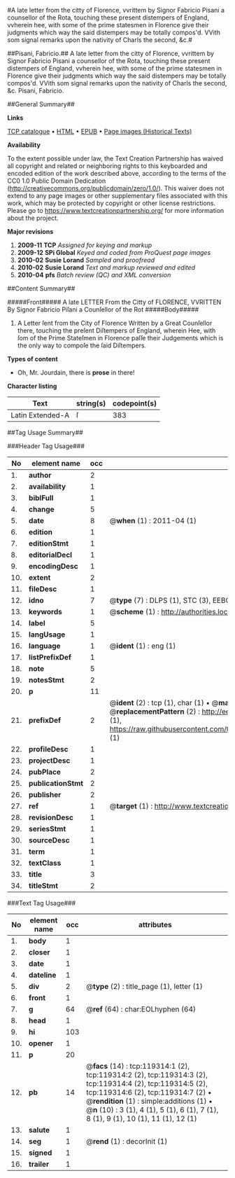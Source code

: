 #A late letter from the citty of Florence, vvrittem by Signor Fabricio Pisani a counsellor of the Rota, touching these present distempers of England, vvherein hee, with some of the prime statesmen in Florence give their judgments which way the said distempers may be totally compos'd. VVith som signal remarks upon the nativity of Charls the second, &c.#

##Pisani, Fabricio.##
A late letter from the citty of Florence, vvrittem by Signor Fabricio Pisani a counsellor of the Rota, touching these present distempers of England, vvherein hee, with some of the prime statesmen in Florence give their judgments which way the said distempers may be totally compos'd. VVith som signal remarks upon the nativity of Charls the second, &c.
Pisani, Fabricio.

##General Summary##

**Links**

[TCP catalogue](http://www.ota.ox.ac.uk/tcp/)  • 
[HTML](http://tei.it.ox.ac.uk/tcp/Texts-HTML/free/A90/A90718.html)  • 
[EPUB](http://tei.it.ox.ac.uk/tcp/Texts-EPUB/free/A90/A90718.epub) • 
[Page images (Historical Texts)](https://historicaltexts.jisc.ac.uk/eebo-99867024e)

**Availability**

To the extent possible under law, the Text Creation Partnership has waived all copyright and related or neighboring rights to this keyboarded and encoded edition of the work described above, according to the terms of the CC0 1.0 Public Domain Dedication (http://creativecommons.org/publicdomain/zero/1.0/). This waiver does not extend to any page images or other supplementary files associated with this work, which may be protected by copyright or other license restrictions. Please go to https://www.textcreationpartnership.org/ for more information about the project.

**Major revisions**

1. __2009-11__ __TCP__ *Assigned for keying and markup*
1. __2009-12__ __SPi Global__ *Keyed and coded from ProQuest page images*
1. __2010-02__ __Susie Lorand__ *Sampled and proofread*
1. __2010-02__ __Susie Lorand__ *Text and markup reviewed and edited*
1. __2010-04__ __pfs__ *Batch review (QC) and XML conversion*

##Content Summary##

#####Front#####
A late LETTER From the Citty of FLORENCE, VVRITTEN By Signor Fabricio Piſani a Counſellor of the Rot
#####Body#####

1. A Letter ſent from the City of Florence Written by a Great Counſellor there, touching the preſent Diſtempers of England, wherein Hee, with ſom of the Prime Stateſmen in Florence paſſe their Judgements which is the only way to compoſe the ſaid Diſtempers.

**Types of content**

  * Oh, Mr. Jourdain, there is **prose** in there!

**Character listing**


|Text|string(s)|codepoint(s)|
|---|---|---|
|Latin Extended-A|ſ|383|

##Tag Usage Summary##

###Header Tag Usage###

|No|element name|occ|attributes|
|---|---|---|---|
|1.|__author__|2||
|2.|__availability__|1||
|3.|__biblFull__|1||
|4.|__change__|5||
|5.|__date__|8| @__when__ (1) : 2011-04 (1)|
|6.|__edition__|1||
|7.|__editionStmt__|1||
|8.|__editorialDecl__|1||
|9.|__encodingDesc__|1||
|10.|__extent__|2||
|11.|__fileDesc__|1||
|12.|__idno__|7| @__type__ (7) : DLPS (1), STC (3), EEBO-CITATION (1), PROQUEST (1), VID (1)|
|13.|__keywords__|1| @__scheme__ (1) : http://authorities.loc.gov/ (1)|
|14.|__label__|5||
|15.|__langUsage__|1||
|16.|__language__|1| @__ident__ (1) : eng (1)|
|17.|__listPrefixDef__|1||
|18.|__note__|5||
|19.|__notesStmt__|2||
|20.|__p__|11||
|21.|__prefixDef__|2| @__ident__ (2) : tcp (1), char (1)  •  @__matchPattern__ (2) : ([0-9\-]+):([0-9IVX]+) (1), (.+) (1)  •  @__replacementPattern__ (2) : http://eebo.chadwyck.com/downloadtiff?vid=$1&page=$2 (1), https://raw.githubusercontent.com/textcreationpartnership/Texts/master/tcpchars.xml#$1 (1)|
|22.|__profileDesc__|1||
|23.|__projectDesc__|1||
|24.|__pubPlace__|2||
|25.|__publicationStmt__|2||
|26.|__publisher__|2||
|27.|__ref__|1| @__target__ (1) : http://www.textcreationpartnership.org/docs/. (1)|
|28.|__revisionDesc__|1||
|29.|__seriesStmt__|1||
|30.|__sourceDesc__|1||
|31.|__term__|1||
|32.|__textClass__|1||
|33.|__title__|3||
|34.|__titleStmt__|2||


###Text Tag Usage###

|No|element name|occ|attributes|
|---|---|---|---|
|1.|__body__|1||
|2.|__closer__|1||
|3.|__date__|1||
|4.|__dateline__|1||
|5.|__div__|2| @__type__ (2) : title_page (1), letter (1)|
|6.|__front__|1||
|7.|__g__|64| @__ref__ (64) : char:EOLhyphen (64)|
|8.|__head__|1||
|9.|__hi__|103||
|10.|__opener__|1||
|11.|__p__|20||
|12.|__pb__|14| @__facs__ (14) : tcp:119314:1 (2), tcp:119314:2 (2), tcp:119314:3 (2), tcp:119314:4 (2), tcp:119314:5 (2), tcp:119314:6 (2), tcp:119314:7 (2)  •  @__rendition__ (1) : simple:additions (1)  •  @__n__ (10) : 3 (1), 4 (1), 5 (1), 6 (1), 7 (1), 8 (1), 9 (1), 10 (1), 11 (1), 12 (1)|
|13.|__salute__|1||
|14.|__seg__|1| @__rend__ (1) : decorInit (1)|
|15.|__signed__|1||
|16.|__trailer__|1||
